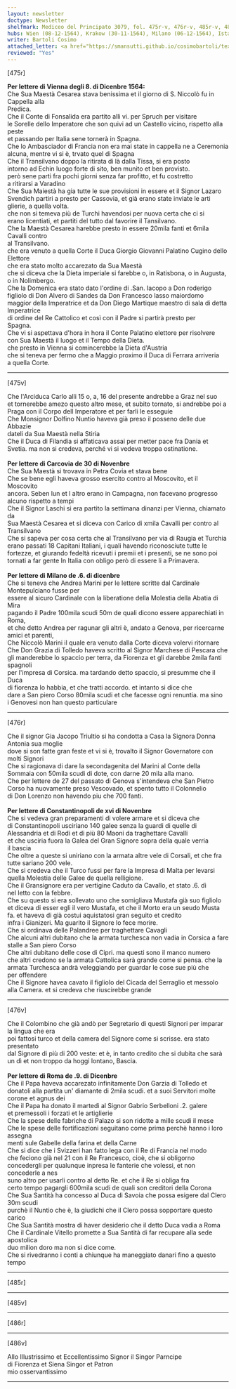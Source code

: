 ```yaml
---
layout: newsletter
doctype: Newsletter
shelfmark: Mediceo del Principato 3079, fol. 475r-v, 476r-v, 485r-v, 486r-v
hubs: Wien (08-12-1564), Krakow (30-11-1564), Milano (06-12-1564), Istanbul (16-11-1564), Roma (09-12-1564)
writer: Bartoli Cosimo
attached_letter: <a href="https://smansutti.github.io/cosimobartoli/texts/2977_033/">2977_033</a>
reviewed: "Yes"
---
```


[475r]  
  
  
<strong>Per lettere di Vienna degli 8. di Dicenbre 1564:</strong>  
Che Sua Maestà Cesarea stava benissima et il giorno di S. Niccolò fu in Cappella alla  
Predica.  
Che il Conte di Fonsalida era partito alli vi. per Spruch per visitare  
le Sorelle dello Imperatore che son quivi ad un Castello vicino, rispetto alla peste  
et passando per Italia sene tornerà in Spagna.  
Che lo Ambasciador di Francia non era mai state in cappella ne a Ceremonia  
alcuna, mentre vi si è, trvato quel di Spagna  
Che il Transilvano doppo la ritirata di là dalla Tissa, si era posto  
intorno ad Echin luogo forte di sito, ben munito et ben provisto.  
però sene partì fra pochi giorni senza far profitto, et fu costretto  
a ritirarsi a Varadino  
Che Sua Maiestà ha gia tutte le sue provisioni in essere et il Signor Lazaro  
Svendich partiri a presto per Cassovia, et già erano state inviate le arti  
glierie, a quella volta.  
che non si temeva più de Turchi havendosi per nuova certa che ci si  
erano licentiati, et partiti del tutto dal favorire il Tansilvano.  
Che la Maestà Cesarea harebbe presto in essere 20mila fanti et 6mila Cavalli contro  
al Transilvano.  
che era venuto a quella Corte il Duca Giorgio Giovanni Palatino Cugino dello Elettore  
che era stato molto accarezato da Sua Maestà  
che si diceva che la Dieta imperiale si farebbe o, in Ratisbona, o in Augusta,  
o in Nolimbergo.  
Che la Domenica era stato dato l'ordine di .San. Iacopo a Don roderigo  
figliolo di Don Alvero di Sandes da Don Francesco lasso maiordomo  
maggior della Imperatrice et da Don Diego Martique  maestro di sala di detta Imperatrice  
di ordine del Re Cattolico et così con il Padre si partirà presto per  
Spagna.  
Che vi si aspettava d'hora in hora il Conte Palatino elettore per risolvere  
con Sua Maestà il luogo et il Tempo della Dieta.  
che presto in Vienna si comincerebbe la Dieta d'Austria  
che si teneva per fermo che a Maggio proximo il Duca di Ferrara arriveria  
a quella Corte.  
  
---  

[475v]  
  
  
Che l'Arciduca Carlo alli 15 o, a, 16 del presente andrebbe a Graz nel suo   
et tornerebbe amezo questo altro mese, et subito tornato, si andrebbe poi a  
Praga con il Corpo dell Imperatore et per farli le esseguie  
Che Monsignor Dolfino Nuntio haveva già preso il posseno delle due Abbazie  
dateli da Sua Maestà nella Stiria  
Che il Duca di Filandia si affaticava assai per metter pace fra Dania et  
Svetia. ma non si credeva, perché vi si vedeva troppa ostinatione.  
<br/><strong>Per lettere di Carcovia de 30 di Novenbre</strong>  
Che Sua Maestà si trovava in Petra Covia et stava bene  
Che se bene egli haveva grosso esercito contro al Moscovito, et il Moscovito  
ancora. Seben lun et l altro erano in Campagna, non facevano progresso  
alcuno rispetto a tempi  
Che il Signor Laschi si era partito la settimana dinanzi per Vienna, chiamato da  
Sua Maestà Cesarea et si diceva con Carico di xmila Cavalli per contro al Transilvano  
Che si sapeva per cosa certa che al Transilvano per via di Raugia et Turchia  
erano passati 18 Capitani Italiani, i quali havendo riconosciute tutte le  
fortezze, et giurando fedeltà ricevuti i premii et i presenti, se ne sono poi  
tornati a far gente In Italia con obligo però di essere li a Primavera.  
<br/><strong>Per lettere di Milano de .6. di dicenbre</strong>  
Che si teneva che Andrea Marini per le lettere scritte dal Cardinale Montepulciano fusse per  
essere al sicuro Cardinale con la liberatione della Molestia della Abatia di Mira  
pagando il Padre 100mila scudi 50m de quali dicono essere apparechiati in Roma,  
et che detto Andrea per ragunar gli altri è, andato a Genova, per ricercarne  
amici et parenti,  
Che Niccolò Marini il quale era venuto dalla Corte diceva volervi ritornare  
Che Don Grazia di Tolledo haveva scritto al Signor Marchese di Pescara che   
gli manderebbe lo spaccio per terra, da Fiorenza et gli darebbe 2mila fanti spagnoli  
per l'impresa di Corsica. ma tardando detto spaccio, si  presumme che il Duca  
di fiorenza lo habbia, et che tratti accordo. et intanto si dice che   
dare a San piero Corso 80mila scudi et che facesse ogni renuntia. ma sino  
i Genovesi non han questo particulare  
  
---  

[476r]  
  
  
Che il signor Gia Jacopo Triultio si ha condotta a Casa la Signora Donna Antonia sua moglie  
dove si son fatte gran feste et vi si è, trovalto il Signor Governatore con molti Signori  
Che si ragionava di dare la secondagenita del Marini al Conte della  
Sommaia con 50mila scudi di dote, con darne 20 mila alla mano.  
Che per lettere de 27 del passato di Genova s'intendeva che San Pietro  
Corso ha nuovamente preso Vescovado, et spento tutto il Colonnelio  
di Don Lorenzo non havendo piu che 700 fanti.  
<br/><strong>Per lettere di Constantinopoli de xvi di Novenbre</strong>  
Che si vedeva gran preparamenti di volere armare et si diceva che  
di Constantinopoli usciriano 140 galee senza la guardi di quelle di  
Alessandria et di Rodi et di più 80 Maoni da traghettare Cavalli  
et che usciria fuora la Galea del Gran Signore sopra della quale verria  
il bascia  
Che oltre a queste si uniriano con la armata altre vele di Corsali, et che fra  
tutte sariano 200 vele.  
Che si credeva che il Turco fussi per fare la Impresa di Malta per levarsi  
quella Molestia delle Galee de quella relligione.  
Che il Gransignore era per vertigine Caduto da Cavallo, et stato .6. dì  
nel letto con la febbre.  
Che su questo si era sollevato uno che somigliava Mustafa già suo figliolo  
et diceva di esser egli il vero Mustafa, et che il Morto era un seudo Musta  
fa. et haveva di già costui aquistatosi gran seguito et credito  
infra i Gianizeri. Ma guarito il Signore lo fece morire.  
Che si ordinava delle Palandree per traghettare Cavagli  
Che alcuni altri dubitano che la armata turchesca non vadia in Corsica a fare  
stalle a San piero Corso  
Che altri dubitano delle cose di Cipri. ma questi sono il manco numero  
che altri credono se la armata Cattolica sarà grande come si pensa. che la  
armata Turchesca andrà veleggiando per guardar le cose sue più che  
per offendere  
Che il Signore havea cavato il figliolo del Cicada del Serraglio et messolo  
alla Camera. et si credeva che riuscirebbe grande  
  
---  

[476v]  
  
  
Che il Colombino che già andò per Segretario di questi Signori per imparar la lingua che era  
poi fattosi turco et della camera del Signore come si scrisse. era stato presentato  
dal Signore di più di 200 veste: et è, in tanto credito che si dubita che sarà  
un dì et non troppo da hoggi lontano, Bascia.  
<br/><strong>Per lettere di Roma de .9. di Dicenbre</strong>  
Che il Papa haveva accarezato infinitamente Don Garzia di Tolledo et  
donatoli alla partita un' diamante di 2mila scudi. et a suoi Servitori molte  
corone et agnus dei  
Che il Papa ha donato il martedì al Signor Gabrio Serbelloni .2. galere  
et premessoli i forzati et le artiglierie  
Che la spese delle fabriche di Palazo si son ridotte a mille scudi il mese  
Che le spese delle fortificazioni seguitano come prima perchè hanno i loro assegna  
menti sule Gabelle della farina et della Carne  
Che si dice che i Svizzeri han fatto lega con il Re di Francia nel modo  
che feciono già nel 21 con il Re Francesco, cioè, che si obligorno  
concedergli per qualunque  inpresa le fanterie che volessi, et non concederle a nes  
suno altro per usarli contro al detto Re. et che il Re si obliga fra  
certo tempo pagargli 600mila scudi de quali son creditori della Corona  
Che Sua Santità ha concesso al Duca di Savoia che possa esigere dal Clero 30m scudi  
purchè il Nuntio che è, la giudichi che il Clero possa sopportare questo carico  
Che Sua Santità mostra di haver desiderio che il detto Duca vadia a Roma  
Che il Cardinale Vitello promette a Sua Santità di far recupare alla sede apostolica  
duo milion doro ma non si dice come.  
Che si rivedranno i conti a chiunque ha maneggiato danari fino a questo tempo  
  
---  

[485r]  
  
  
  
---  

[485v]  
  
  
  
---  

[486r]  
  
  
  
---  

[486v]  
  
  
Allo Illustrissimo et Eccellentissimo Signor il Singor Parncipe   
di Fiorenza et Siena Singor et Patron  
mio osservantissimo  
  
---  


